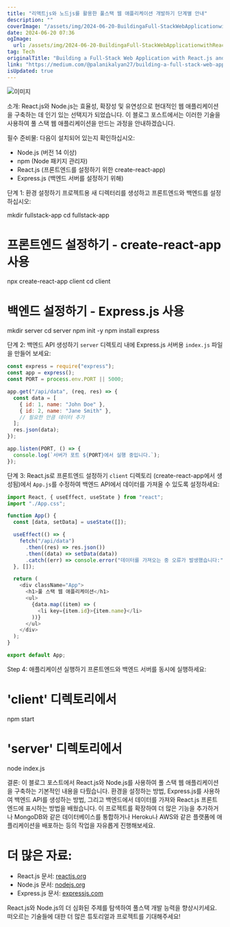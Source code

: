 ```yaml
---
title: "리액트js와 노드js를 활용한 풀스택 웹 애플리케이션 개발하기 단계별 안내"
description: ""
coverImage: "/assets/img/2024-06-20-BuildingaFull-StackWebApplicationwithReactjsandNodejsStep-by-StepGuide_0.png"
date: 2024-06-20 07:36
ogImage:
  url: /assets/img/2024-06-20-BuildingaFull-StackWebApplicationwithReactjsandNodejsStep-by-StepGuide_0.png
tag: Tech
originalTitle: "Building a Full-Stack Web Application with React.js and Node.js: Step-by-Step Guide"
link: "https://medium.com/@palanikalyan27/building-a-full-stack-web-application-with-react-js-and-node-js-step-by-step-guide-b1e0692c4a1f"
isUpdated: true
---
```


![이미지](/assets/img/2024-06-20-BuildingaFull-StackWebApplicationwithReactjsandNodejsStep-by-StepGuide_0.png)

소개:
React.js와 Node.js는 효율성, 확장성 및 유연성으로 현대적인 웹 애플리케이션을 구축하는 데 인기 있는 선택지가 되었습니다. 이 블로그 포스트에서는 이러한 기술을 사용하여 풀 스택 웹 애플리케이션을 만드는 과정을 안내하겠습니다.

필수 준비물:
다음이 설치되어 있는지 확인하십시오:

- Node.js (버전 14 이상)
- npm (Node 패키지 관리자)
- React.js (프론트엔드를 설정하기 위한 create-react-app)
- Express.js (백엔드 서버를 설정하기 위해)

단계 1: 환경 설정하기
프로젝트용 새 디렉터리를 생성하고 프론트엔드와 백엔드를 설정하십시오:

<!-- seedividend - 사각형 -->

<ins class="adsbygoogle"
     style="display:block"
     data-ad-client="ca-pub-4877378276818686"
     data-ad-slot="1898504329"
     data-ad-format="auto"
     data-full-width-responsive="true"></ins>

<script>
     (adsbygoogle = window.adsbygoogle || []).push({});
</script>

mkdir fullstack-app
cd fullstack-app

# 프론트엔드 설정하기 - create-react-app 사용

npx create-react-app client
cd client

# 백엔드 설정하기 - Express.js 사용

mkdir server
cd server
npm init -y
npm install express

단계 2: 백엔드 API 생성하기
`server` 디렉토리 내에 Express.js 서버용 `index.js` 파일을 만들어 보세요:

```js
const express = require("express");
const app = express();
const PORT = process.env.PORT || 5000;

app.get("/api/data", (req, res) => {
  const data = [
    { id: 1, name: "John Doe" },
    { id: 2, name: "Jane Smith" },
    // 필요한 만큼 데이터 추가
  ];
  res.json(data);
});

app.listen(PORT, () => {
  console.log(`서버가 포트 ${PORT}에서 실행 중입니다.`);
});
```

단계 3: React.js로 프론트엔드 설정하기
`client` 디렉토리 (create-react-app에서 생성됨)에서 `App.js`를 수정하여 백엔드 API에서 데이터를 가져올 수 있도록 설정하세요:

<!-- seedividend - 사각형 -->

<ins class="adsbygoogle"
     style="display:block"
     data-ad-client="ca-pub-4877378276818686"
     data-ad-slot="1898504329"
     data-ad-format="auto"
     data-full-width-responsive="true"></ins>

<script>
     (adsbygoogle = window.adsbygoogle || []).push({});
</script>

```js
import React, { useEffect, useState } from "react";
import "./App.css";

function App() {
  const [data, setData] = useState([]);

  useEffect(() => {
    fetch("/api/data")
      .then((res) => res.json())
      .then((data) => setData(data))
      .catch((err) => console.error("데이터를 가져오는 중 오류가 발생했습니다:", err));
  }, []);

  return (
    <div className="App">
      <h1>풀 스택 웹 애플리케이션</h1>
      <ul>
        {data.map((item) => (
          <li key={item.id}>{item.name}</li>
        ))}
      </ul>
    </div>
  );
}

export default App;
```

Step 4: 애플리케이션 실행하기
프론트엔드와 백엔드 서버를 동시에 실행하세요:

# 'client' 디렉토리에서

npm start

# 'server' 디렉토리에서

node index.js

결론:
이 블로그 포스트에서 React.js와 Node.js를 사용하여 풀 스택 웹 애플리케이션을 구축하는 기본적인 내용을 다뤘습니다. 환경을 설정하는 방법, Express.js를 사용하여 백엔드 API를 생성하는 방법, 그리고 백엔드에서 데이터를 가져와 React.js 프론트엔드에 표시하는 방법을 배웠습니다. 이 프로젝트를 확장하여 더 많은 기능을 추가하거나 MongoDB와 같은 데이터베이스를 통합하거나 Heroku나 AWS와 같은 플랫폼에 애플리케이션을 배포하는 등의 작업을 자유롭게 진행해보세요.

<!-- seedividend - 사각형 -->

<ins class="adsbygoogle"
     style="display:block"
     data-ad-client="ca-pub-4877378276818686"
     data-ad-slot="1898504329"
     data-ad-format="auto"
     data-full-width-responsive="true"></ins>

<script>
     (adsbygoogle = window.adsbygoogle || []).push({});
</script>

# 더 많은 자료:

- React.js 문서: [reactjs.org](https://reactjs.org/)
- Node.js 문서: [nodejs.org](https://nodejs.org/)
- Express.js 문서: [expressjs.com](https://expressjs.com/)

React.js와 Node.js의 더 심화된 주제를 탐색하여 풀스택 개발 능력을 향상시키세요. 떠오르는 기술들에 대한 더 많은 튜토리얼과 프로젝트를 기대해주세요!
